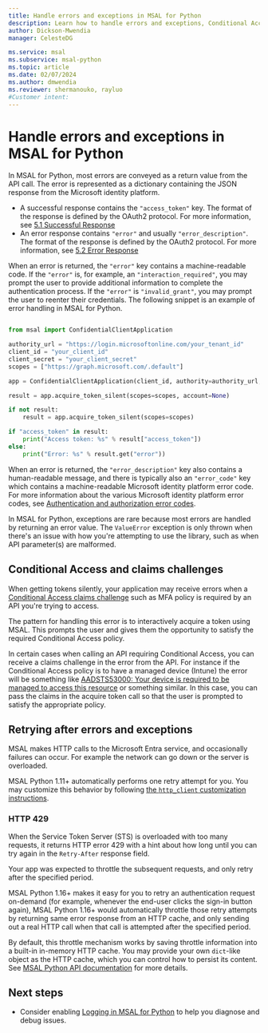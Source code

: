 ```yaml
---
title: Handle errors and exceptions in MSAL for Python
description: Learn how to handle errors and exceptions, Conditional Access claims challenges, and retries in MSAL for Python applications.
author: Dickson-Mwendia
manager: CelesteDG

ms.service: msal
ms.subservice: msal-python
ms.topic: article
ms.date: 02/07/2024
ms.author: dmwendia
ms.reviewer: shermanouko, rayluo
#Customer intent: 
---
```


# Handle errors and exceptions in MSAL for Python

In MSAL for Python, most errors are conveyed as a return value from the API call. The error is represented as a dictionary containing the JSON response from the Microsoft identity platform.

* A successful response contains the `"access_token"` key. The format of the response is defined by the OAuth2 protocol. For more information, see [5.1 Successful Response](https://tools.ietf.org/html/rfc6749#section-5.1)
* An error response contains `"error"` and usually `"error_description"`. The format of the response is defined by the OAuth2 protocol. For more information, see [5.2 Error Response](https://tools.ietf.org/html/rfc6749#section-5.2)

When an error is returned, the `"error"` key contains a machine-readable code. If the `"error"` is, for example, an `"interaction_required"`, you may prompt the user to provide additional information to complete the authentication process. If the `"error"` is `"invalid_grant"`, you may prompt the user to reenter their credentials. The following snippet is an example of error handling in MSAL for Python.

```python

from msal import ConfidentialClientApplication

authority_url = "https://login.microsoftonline.com/your_tenant_id"
client_id = "your_client_id"
client_secret = "your_client_secret"
scopes = ["https://graph.microsoft.com/.default"]

app = ConfidentialClientApplication(client_id, authority=authority_url, client_credential=client_secret)

result = app.acquire_token_silent(scopes=scopes, account=None)

if not result:
    result = app.acquire_token_silent(scopes=scopes)

if "access_token" in result:
    print("Access token: %s" % result["access_token"])
else:
    print("Error: %s" % result.get("error"))

```

When an error is returned, the `"error_description"` key also contains a human-readable message, and there is typically also an `"error_code"` key which contains a machine-readable Microsoft identity platform error code. For more information about the various Microsoft identity platform error codes, see [Authentication and authorization error codes](/azure/active-directory/develop/reference-error-codes).

In MSAL for Python, exceptions are rare because most errors are handled by returning an error value. The `ValueError` exception is only thrown when there's an issue with how you're attempting to use the library, such as when API parameter(s) are malformed.

## Conditional Access and claims challenges

When getting tokens silently, your application may receive errors when a [Conditional Access claims challenge](/azure/active-directory/develop/v2-conditional-access-dev-guide) such as MFA policy is required by an API you're trying to access.

The pattern for handling this error is to interactively acquire a token using MSAL. This prompts the user and gives them the opportunity to satisfy the required Conditional Access policy.

In certain cases when calling an API requiring Conditional Access, you can receive a claims challenge in the error from the API. For instance if the Conditional Access policy is to have a managed device (Intune) the error will be something like [AADSTS53000: Your device is required to be managed to access this resource](/azure/active-directory/develop/reference-error-codes) or something similar. In this case, you can pass the claims in the acquire token call so that the user is prompted to satisfy the appropriate policy.


## Retrying after errors and exceptions

MSAL makes HTTP calls to the Microsoft Entra service, and occasionally failures can occur.
For example the network can go down or the server is overloaded.

MSAL Python 1.11+ automatically performs one retry attempt for you.
You may customize this behavior by following
[the `http_client` customization instructions](xref:msal.application.ConfidentialClientApplication).

### HTTP 429

When the Service Token Server (STS) is overloaded with too many requests,
it returns HTTP error 429 with a hint about how long until you can try again in the `Retry-After` response field.

Your app was expected to throttle the subsequent requests, and only retry after the specified period.

MSAL Python 1.16+ makes it easy for you to retry an authentication request on-demand
(for example, whenever the end-user clicks the sign-in button again),
MSAL Python 1.16+ would automatically throttle those retry attempts by returning same error response from an HTTP cache,
and only sending out a real HTTP call when that call is attempted after the specified period.

By default, this throttle mechanism works by saving throttle information into a built-in in-memory HTTP cache.
You may provide your own `dict`-like object as the HTTP cache, which you can control how to persist its content.
See [MSAL Python API documentation](xref:msal.application.PublicClientApplication)
for more details.

## Next steps

- Consider enabling [Logging in MSAL for Python](msal-logging-python.md) to help you diagnose and debug issues.
